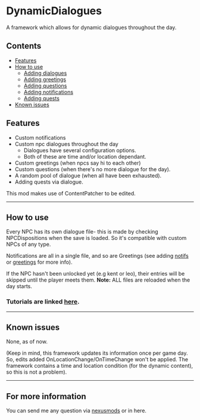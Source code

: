# DynamicDialogues
A framework which allows for dynamic dialogues throughout the day.


## Contents
* [Features](#features)
* [How to use](#how-to-use)
  * [Adding dialogues](https://github.com/misty-spring/DynamicDialogues/blob/main/docs/creating-dialogues.md)
  * [Adding greetings](https://github.com/misty-spring/DynamicDialogues/blob/main/docs/creating-greetings.md)
  * [Adding questions](https://github.com/misty-spring/DynamicDialogues/blob/main/docs/creating-questions.md)
  * [Adding notifications](https://github.com/misty-spring/DynamicDialogues/blob/main/docs/creating-notifs.md)
  * [Adding quests](https://github.com/misty-spring/DynamicDialogues/blob/main/docs/creating-quests.md)
* [Known issues](#known-issues)


## Features
- Custom notifications
- Custom npc dialogues throughout the day
  - Dialogues have several configuration options. 
  - Both of these are time and/or location dependant.
- Custom greetings (when npcs say hi to each other)
- Custom questions (when there's no more dialogue for the day).
- A random pool of dialogue (when all have been exhausted).
- Adding quests via dialogue.

This mod makes use of ContentPatcher to be edited.

------------

## How to use
Every NPC has its own dialogue file- this is made by checking NPCDispositions when the save is loaded.
So it's compatible with custom NPCs of any type.

Notifications are all in a single file, and so are Greetings (see adding [notifs](#adding-notifications) or [greetings](#adding-greetings) for more info).

If the NPC hasn't been unlocked yet (e.g kent or leo), their entries will be skipped until the player meets them.
**Note:** ALL files are reloaded when the day starts.

### Tutorials are linked [here](#Contents).

------------

## Known issues
None, as of now.

(Keep in mind, this framework updates its information once per game day. So, edits added OnLocationChange/OnTimeChange won't be applied.
The framework contains a time and location condition (for the dynamic content), so this is not a problem).

------------

## For more information
You can send me any question via [nexusmods](https://www.nexusmods.com/users/130944333) or in here.
